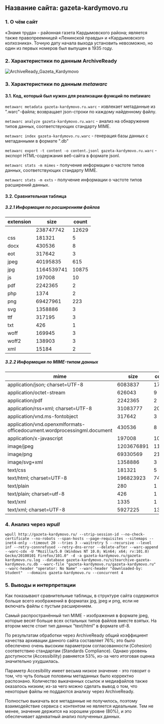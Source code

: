 ## Название сайта: gazeta-kardymovo.ru

### 1. О чём сайт

«Знамя труда» - районная газета Кардымовского района; является также правопреемницей «Ленинской правды» и «Кардымовского колхозника». Точную дату начала выхода установить невозможно, но один из первых номеров был выпущен в 1935 году.

### 2. Характеристики по данным ArchiveReady

![ArchiveReady_Gazeta_Kardymovo](https://github.com/DukeNukem4ever/DemoGit/assets/31654733/542212c2-c567-4aba-a65a-19dace6b2fa4)

### 3. Характеристики по данным *metawarc*

#### 3.1. Код, который был нужен для реализации функций по metawarc

`metawarc metadata gazeta-kardymovo.ru.warc` - извлекает метаданные из ".warc"-файла; возвращает json-строки по каждому найденному файлу.

`metawarc analyze gazeta-kardymovo.ru.warc` - анализ на обнаружение типов данных, соответствующих стандарту MIME.

`metawarc index gazeta-kardymovo.ru.warc` - генерация базы данных с метаданными в формате ".db"

`metawarc export -t content -o content.jsonl gazeta-kardymovo.ru.warc` - экспорт HTML-содержания веб-сайта в формате jsonl.

`metawarc stats -m mimes` - получение информации о частоте типов данных, соответствующих стандарту MIME.

`metawarc stats -m exts` - получение информации о частоте типов расширений данных.

#### 3.2. Сравнительная таблица

##### 3.2.1 Информация по расширениям файлов

| extension | size       | count |
|-----------|------------|-------|
|           | 238747742  | 12629 |
| css       | 181321     |     5 |
| docx      | 430536     |     8 |
| eot       | 317642     |     3 |
| jpeg      | 40195835   |   615 |
| jpg       | 1164539741 | 10875 |
| js        | 197008     |    10 |
| pdf       | 2242365    |     2 |
| php       | 1374       |     2 |
| png       | 69427961   |   223 |
| svg       | 1358886    |     3 |
| ttf       | 317195     |     3 |
| txt       | 426        |     1 |
| woff      | 169945     |     3 |
| woff2     | 138903     |     3 |
| xml       | 15184      |     2 |

##### 3.2.2 Информация по MIME-типам данных

| mime                                                                    | size       | count |
|-------------------------------------------------------------------------|------------|-------|
| application/json; charset=UTF-8                                         | 6083837    |  1792 |
| application/octet-stream                                                | 626043     |     9 |
| application/pdf                                                         | 2242365    |     2 |
| application/rss+xml; charset=UTF-8                                      | 31083777   |  2046 |
| application/vnd.ms-fontobject                                           | 317642     |     3 |
| application/vnd.openxmlformats-officedocument.wordprocessingml.document | 430536     |     8 |
| application/x-javascript                                                | 197008     |    10 |
| image/jpeg                                                              | 1203676891 | 11414 |
| image/png                                                               | 69330569   |   216 |
| image/svg+xml                                                           | 1358886    |     3 |
| text/css                                                                | 181321     |     5 |
| text/html; charset=UTF-8                                                | 196823923  |  7494 |
| text/plain                                                              | 280        |     1 |
| text/plain; charset=utf-8                                               | 426        |     1 |
| text/xml                                                                | 1335       |     1 |
| text/xml; charset=UTF-8                                                 | 5927225    |  1382 |

### 4. Анализ через *wpull*

`wpull http://gazeta-kardymovo.ru/ --strip-session-id --no-check-certificate --no-robots --span-hosts --page-requisites --sitemaps --inet4-only --timeout 20 --tries 3 --waitretry 5 --recursive --level inf --retry-connrefused --retry-dns-error --delete-after --warc-append --warc-cdx -U "Mozilla/5.0 (Windows NT 10.0; Win64; x64; rv:101.0) Gecko/20100101 Firefox/101.0" -d -a gazeta-kardymovo.ru/gazeta-kardymovo.ru.log --database gazeta-kardymovo.ru/sitearchive-gazeta-kardymovo.ru.db --warc-file "gazeta-kardymovo.ru/gazeta-kardymovo.ru" --warc-header "operator: No Name" --warc-header "downloaded-by: Student"  --domains gazeta-kardymovo.ru --concurrent 4`

### 5. Выводы и интерпретации

Как показывают сравнительные таблицы, в структуре сайта содержится больше всего изображений в форматах jpg, jpeg и png, если не включать файлы с пустым расширением.

Самый распространённый тип MIME - изображения в формате jpeg, которые весят больше всех остальных типов файлов вместе взятых. На втором месте стоит тип данных "text/html" в формате utf-8.

По результатам обработки через ArchiveReady общий коэффициент качества архивации данного сайта составляет 76%; это было обеспечено очень высоким параметром согласованности (Cohesion) соответствию стандартам (Standards Compliance). Однако уровень доступности (Accessibility) равняется 53%, из-за чего итоговая оценка значительно ухудшилась.

Параметр Accesibility имеет весьма низкое значение - это говорит о том, что чуть больше половины метаданных было корректно распознано. Количество выкачанных ссылок и медиафайлов также оказалось низким; из-за чего можно сделать вывод о том, что некоторые файлы не поддаются анализу через ArchiveReady.

Полностью выкачать все метаданные не получилось, поэтому взаимодействие сервиса с контентом не является идеальным. Тем не менее, значение держится на хорошем уровне (80%), и это обеспечивает адекватный анализ полученных данных.
